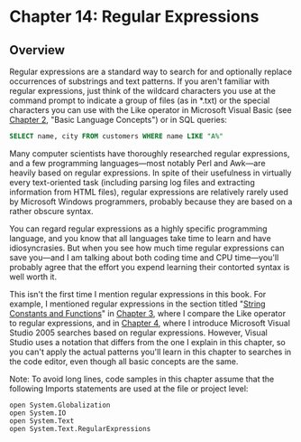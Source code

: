# Chapter 14:  Regular Expressions





## Overview

Regular expressions are a standard way to search for and  optionally replace occurrences of substrings and text patterns. If you aren't  familiar with regular expressions, just think of the wildcard characters you use  at the command prompt to indicate a group of files (as in \*.txt) or the special  characters you can use with the Like operator in Microsoft Visual Basic (see [Chapter 2](BBL0015.html#67), "Basic  Language Concepts") or in SQL queries:

```SQL
SELECT name, city FROM customers WHERE name LIKE "A%"
```

Many computer scientists have thoroughly researched regular  expressions, and a few programming languages—most notably Perl and Awk—are  heavily based on regular expressions. In spite of their usefulness in virtually  every text-oriented task (including parsing log files and extracting information  from HTML files), regular expressions are relatively rarely used by Microsoft  Windows programmers, probably because they are based on a rather obscure  syntax.

You can regard regular expressions as a highly specific  programming language, and you know that all languages take time to learn and  have idiosyncrasies. But when you see how much time regular expressions can save  you—and I am talking about both coding time and CPU time—you'll probably agree  that the effort you expend learning their contorted syntax is well worth it.

This isn't the first time I mention regular expressions in this  book. For example, I mentioned regular expressions in the section titled "[String Constants and  Functions](BBL0019.html#243)" in [Chapter 3](BBL0018.html#210), where I compare the Like operator to regular  expressions, and in [Chapter 4](BBL0021.html#289), where I introduce Microsoft Visual Studio 2005  searches based on regular expressions. However, Visual Studio uses a notation  that differs from the one I explain in this chapter, so you can't apply the  actual patterns you'll learn in this chapter to searches in the code editor,  even though all basic concepts are the same.



Note: To avoid long lines, code samples in this chapter assume  that the following Imports statements are used at the file or project level: 
```F#
open System.Globalization 
open System.IO 
open System.Text 
open System.Text.RegularExpressions 
```
